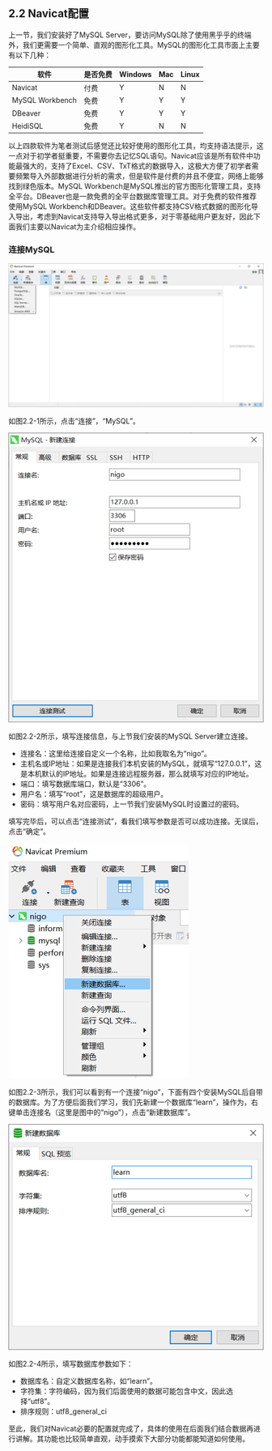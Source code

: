 ## 2.2 Navicat配置

上一节，我们安装好了MySQL Server，要访问MySQL除了使用黑乎乎的终端外，我们更需要一个简单、直观的图形化工具。MySQL的图形化工具市面上主要有以下几种：

|软件|是否免费|Windows|Mac|Linux|
|--|--|--|--|--|
|Navicat|付费|Y|N|N|
|MySQL Workbench|免费|Y|Y|Y|
|DBeaver|免费|Y|Y|Y|
|HeidiSQL|免费|Y|N|N|

以上四款软件为笔者测试后感觉还比较好使用的图形化工具，均支持语法提示，这一点对于初学者挺重要，不需要你去记忆SQL语句。Navicat应该是所有软件中功能最强大的，支持了Excel、CSV、TxT格式的数据导入，这极大方便了初学者需要频繁导入外部数据进行分析的需求，但是软件是付费的并且不便宜，网络上能够找到绿色版本。MySQL Workbench是MySQL推出的官方图形化管理工具，支持全平台。DBeaver也是一款免费的全平台数据库管理工具。对于免费的软件推荐使用MySQL Workbench和DBeaver。这些软件都支持CSV格式数据的图形化导入导出，考虑到Navicat支持导入导出格式更多，对于零基础用户更友好，因此下面我们主要以Navicat为主介绍相应操作。

### 连接MySQL

![图2.2-1](pictures/2.2-1.png) 

如图2.2-1所示，点击“连接”，“MySQL”。

![图2.2-2](pictures/2.2-2.png) 

如图2.2-2所示，填写连接信息，与上节我们安装的MySQL Server建立连接。

* 连接名：这里给连接自定义一个名称，比如我取名为“nigo”。
* 主机名或IP地址：如果是连接我们本机安装的MySQL，就填写“127.0.0.1”，这是本机默认的IP地址。如果是连接远程服务器，那么就填写对应的IP地址。
* 端口：填写数据库端口，默认是“3306”。
* 用户名：填写“root”，这是数据库的超级用户。
* 密码：填写用户名对应密码，上一节我们安装MySQL时设置过的密码。

填写完毕后，可以点击“连接测试”，看我们填写参数是否可以成功连接。无误后，点击“确定”。


![图2.2-3](pictures/2.2-3.png) 

如图2.2-3所示，我们可以看到有一个连接“nigo”，下面有四个安装MySQL后自带的数据库。为了方便后面我们学习，我们先新建一个数据库“learn”，操作为，右键单击连接名（这里是图中的“nigo”），点击“新建数据库”。

![图2.2-4](pictures/2.2-4.png) 

如图2.2-4所示，填写数据库参数如下：

* 数据库名：自定义数据库名称，如“learn”。
* 字符集：字符编码，因为我们后面使用的数据可能包含中文，因此选择“utf8”。
* 排序规则：utf8_general_ci

至此，我们对Navicat必要的配置就完成了，具体的使用在后面我们结合数据再进行讲解。其功能也比较简单直观，动手摸索下大部分功能都能知道如何使用。
